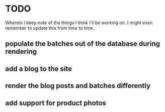 # TODO

Wherein I keep note of the things I think I'll be working on. I might even remember to update this from time to time.

## populate the batches out of the database during rendering

## add a blog to the site

## render the blog posts and batches differently

## add support for product photos


